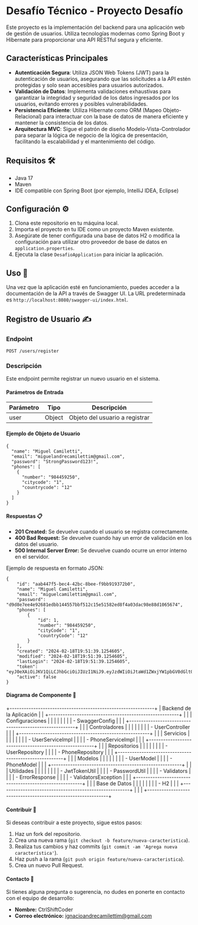 # Desafío Técnico - Proyecto Desafío

Este proyecto es la implementación del backend para una aplicación web de gestión de usuarios. Utiliza tecnologías modernas como Spring Boot y Hibernate para proporcionar una API RESTful segura y eficiente.

## Características Principales

- **Autenticación Segura**: Utiliza JSON Web Tokens (JWT) para la autenticación de usuarios, asegurando que las solicitudes a la API estén protegidas y solo sean accesibles para usuarios autorizados.
- **Validación de Datos**: Implementa validaciones exhaustivas para garantizar la integridad y seguridad de los datos ingresados por los usuarios, evitando errores y posibles vulnerabilidades.
- **Persistencia Eficiente**: Utiliza Hibernate como ORM (Mapeo Objeto-Relacional) para interactuar con la base de datos de manera eficiente y mantener la consistencia de los datos.
- **Arquitectura MVC**: Sigue el patrón de diseño Modelo-Vista-Controlador para separar la lógica de negocio de la lógica de presentación, facilitando la escalabilidad y el mantenimiento del código.

## Requisitos 🛠️

- Java 17
- Maven
- IDE compatible con Spring Boot (por ejemplo, IntelliJ IDEA, Eclipse)

## Configuración ⚙️

1. Clona este repositorio en tu máquina local.
2. Importa el proyecto en tu IDE como un proyecto Maven existente.
3. Asegúrate de tener configurada una base de datos H2 o modifica la configuración para utilizar otro proveedor de base de datos en `application.properties`.
4. Ejecuta la clase `DesafioApplication` para iniciar la aplicación.

## Uso 🚀

Una vez que la aplicación esté en funcionamiento, puedes acceder a la documentación de la API a través de Swagger UI. La URL predeterminada es `http://localhost:8080/swagger-ui/index.html`.

## Registro de Usuario ✍️

### Endpoint

`POST /users/register`

### Descripción

Este endpoint permite registrar un nuevo usuario en el sistema.

#### Parámetros de Entrada

| Parámetro | Tipo   | Descripción       |
|-----------|--------|-------------------|
| user      | Object | Objeto del usuario a registrar |

#### Ejemplo de Objeto de Usuario

```
{
  "name": "Miguel Camiletti",
  "email": "miguelandrecamilettim@gmail.com",
  "password": "StrongPassword123!",
  "phones": [
    {
      "number": "984459250",
      "citycode": "1",
      "countrycode": "12"
    }
  ]
}

```

####  Respuestas 📋
- **201 Created:** Se devuelve cuando el usuario se registra correctamente.
- **400 Bad Request:** Se devuelve cuando hay un error de validación en los datos del usuario.
- **500 Internal Server Error:** Se devuelve cuando ocurre un error interno en el servidor.


Ejemplo de respuesta en formato JSON:

```
{
    "id": "aab447f5-bec4-42bc-8bee-f9bb919372b0",
    "name": "Miguel Camiletti",
    "email": "miguelcamilettim@gmail.com",
    "password": "d9d8e7ee4e92681edbb144557bbf512c15e51582ed8f4a03dac98e88d1065674",
    "phones": [
        {
            "id": 1,
            "number": "984459250",
            "cityCode": "1",
            "countryCode": "12"
        }
    ],
    "created": "2024-02-18T19:51:39.1254605",
    "modified": "2024-02-18T19:51:39.1254605",
    "lastLogin": "2024-02-18T19:51:39.1254605",
    "token": "eyJ0eXAiOiJKV1QiLCJhbGciOiJIUzI1NiJ9.eyJzdWIiOiJtaWd1ZWxjYW1pbGV0dGltQGdtYWlsLmNvbSIsImNyZWF0ZWQiOjE3MDgyOTY2OTksImxhc3RfbG9naW4iOjE3MDgyOTY2OTksImlzYWN0aXZlIjp0cnVlLCJtb2RpZmllZCI6MTcwODI5NjY5OSwiaWQiOltudWxsXSwiZXhwIjoxNzA4Mjk2OTk5LCJpYXQiOjE3MDgyOTY2OTl9.fvUL5CwK67ohhzleegILXS2WDsYCokkgNptGfSMcjWE",
    "active": false
}
```
####  Diagrama de Componente 🤝
+-------------------------------------------------------------+
|                    Backend de la Aplicación                 |
|  +-------------------------------------------------------+  |
|  |                    Configuraciones	                   |  |
|  |                                                       |  |
|  |   - SwaggerConfig					                           |  |
|  +-------------------------------------------------------+  |
|  |                    Controladores                      |  |
|  |                                                       |  |
|  |   - UserController                                    |  |
|  +-------------------------------------------------------+  |
|  |                    Servicios                          |  |
|  |                                                       |  |
|  |   - UserServiceImpl                                   |  |
|  |   - PhoneServiceImpl                                  |  |
|  +-------------------------------------------------------+  |
|  |                    Repositorios                       |  |
|  |                                                       |  |
|  |   - UserRepository                                    |  |
|  |   - PhoneRepository                                   |  |
|  +-------------------------------------------------------+  |
|  |                    Modelos                            |  |
|  |                                                       |  |
|  |   - UserModel                                         |  |
|  |   - PhoneModel	                                       |  |
|  +-------------------------------------------------------+  |
|  |                    Utilidades                         |  |
|  |                                                       |  |
|  |   - JwtTokenUtil                                      |  |
|  |   - PasswordUtil                                      |  |
|  |   - Validators                                        |  |
|  |   - ErrorResponse					                           |  |
|  |   - ValidatorsException                               |  |
|  +-------------------------------------------------------+  |
|  |                    Base de Datos                      |  |
|  |                                                       |  |
|  |   - H2						                                     |  |
|  +-------------------------------------------------------+  |
|                                                             |
+-------------------------------------------------------------+


####  Contribuir 🤝

Si deseas contribuir a este proyecto, sigue estos pasos:

1. Haz un fork del repositorio.
2. Crea una nueva rama (`git checkout -b feature/nueva-caracteristica`).
3. Realiza tus cambios y haz commits (`git commit -am 'Agrega nueva característica'`).
4. Haz push a la rama (`git push origin feature/nueva-caracteristica`).
5. Crea un nuevo Pull Request.


####  Contacto 📧

Si tienes alguna pregunta o sugerencia, no dudes en ponerte en contacto con el equipo de desarrollo:

- **Nombre:** CtrlShiftCoder
- **Correo electrónico:** ignacioandrecamilettim@gmail.com


